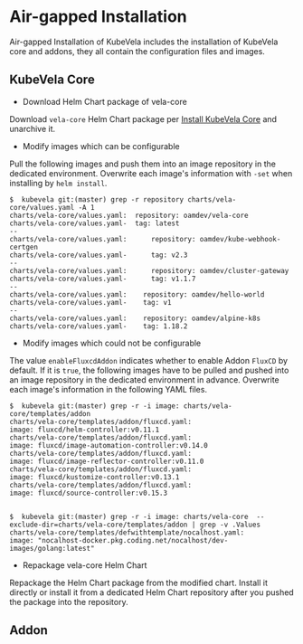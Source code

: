 # Air-gapped Installation

Air-gapped Installation of KubeVela includes the installation of KubeVela core and addons, they all contain the configuration files and images.

## KubeVela Core

- Download Helm Chart package of vela-core

Download `vela-core` Helm Chart package per [Install KubeVela Core](../../install) and unarchive it.

- Modify images which can be configurable

Pull the following images and push them into an image repository in the dedicated environment. Overwrite each image's
information with `-set` when installing by `helm install`.

```shell
$  kubevela git:(master) grep -r repository charts/vela-core/values.yaml -A 1
charts/vela-core/values.yaml:  repository: oamdev/vela-core
charts/vela-core/values.yaml-  tag: latest
--
charts/vela-core/values.yaml:      repository: oamdev/kube-webhook-certgen
charts/vela-core/values.yaml-      tag: v2.3
--
charts/vela-core/values.yaml:      repository: oamdev/cluster-gateway
charts/vela-core/values.yaml-      tag: v1.1.7
--
charts/vela-core/values.yaml:    repository: oamdev/hello-world
charts/vela-core/values.yaml-    tag: v1
--
charts/vela-core/values.yaml:    repository: oamdev/alpine-k8s
charts/vela-core/values.yaml-    tag: 1.18.2
```

- Modify images which could not be configurable

The value `enableFluxcdAddon` indicates whether to enable Addon `FluxCD` by default. If it is `true`, the following images
have to be pulled and pushed into an image repository in the dedicated environment in advance. Overwrite each image's information
in the following YAML files.

```shell
$  kubevela git:(master) grep -r -i image: charts/vela-core/templates/addon
charts/vela-core/templates/addon/fluxcd.yaml:                      image: fluxcd/helm-controller:v0.11.1
charts/vela-core/templates/addon/fluxcd.yaml:                      image: fluxcd/image-automation-controller:v0.14.0
charts/vela-core/templates/addon/fluxcd.yaml:                      image: fluxcd/image-reflector-controller:v0.11.0
charts/vela-core/templates/addon/fluxcd.yaml:                      image: fluxcd/kustomize-controller:v0.13.1
charts/vela-core/templates/addon/fluxcd.yaml:                      image: fluxcd/source-controller:v0.15.3


$  kubevela git:(master) grep -r -i image: charts/vela-core  --exclude-dir=charts/vela-core/templates/addon | grep -v .Values
charts/vela-core/templates/defwithtemplate/nocalhost.yaml:        						image: "nocalhost-docker.pkg.coding.net/nocalhost/dev-images/golang:latest"
```

- Repackage vela-core Helm Chart

Repackage the Helm Chart package from the modified chart. Install it directly or install it from a dedicated Helm Chart
repository after you pushed the package into the repository.

## Addon

